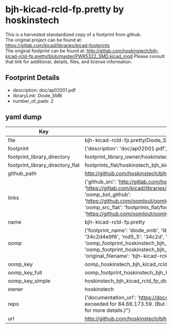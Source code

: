 # bjh-kicad-rcld-fp.pretty by hoskinstech  
This is a harvested standardized copy of a footprint from github.  
The original project can be found at:  
https://gitlab.com/kicad/libraries/kicad-footprints  
The original footprint can be found at:
http://gitlab.com/hoskinstech/bjh-kicad-rcld-fp.pretty/blob/master/PWR5322_SMD.kicad_mod
Please consult that link for additional, details, files, and license information.  
## Footprint Details
* description: doc/ap02001.pdf  
* libraryLink: Diode_SMB  
* number_of_pads: 2  
## yaml dump  
| Key | Value |  
| --- | --- |  
| file | bjh-kicad-rcld-fp.pretty/Diode_SMB.kicad_mod |  
| footprint | {'description': 'doc/ap02001.pdf', 'libraryLink': 'Diode_SMB', 'number_of_pads': 2} |  
| footprint_library_directory | footprint_library_owner/hoskinstech_bjh-kicad-rcld-fp.pretty |  
| footprint_library_directory_flat | footprints_flat/hoskinstech_bjh_kicad_rcld_fp_diode_smb/working |  
| github_path | http://github.com/hoskinstech/bjh-kicad-rcld-fp.pretty/blob/master/Diode_SMB.kicad_mod |  
| links | {'github_src': 'http://gitlab.com/hoskinstech/bjh-kicad-rcld-fp.pretty/blob/master/PWR5322_SMD.kicad_mod', 'github_src_repo': 'https://gitlab.com/kicad/libraries/kicad-footprints', 'oomp_bot': 'footprints/hoskinstech_bjh_kicad_rcld_fp_diode_smb/working', 'oomp_bot_github': 'https://github.com/oomlout/oomlout_oomp_footprint_bot/tree/main/footprints/hoskinstech_bjh_kicad_rcld_fp_diode_smb/working', 'oomp_src_flat': 'footprints_flat/footprints_flat/hoskinstech_bjh_kicad_rcld_fp_diode_smb/working', 'oomp_src_flat_github': 'https://github.com/oomlout/oomlout_oomp_footprint_src/tree/main/footprints_flat/hoskinstech_bjh_kicad_rcld_fp_diode_smb/working'} |  
| name | bjh-kicad-rcld-fp.pretty |  
| oomp | {'footprint_name': 'diode_smb', 'library_name': 'bjh_kicad_rcld_fp', 'md5': '34c2d4e9f6c23023526fa62cee2eb497', 'md5_10': '34c2d4e9f6', 'md5_5': '34c2d', 'md5_6': '34c2d4', 'oomp_key': 'oomp_hoskinstech_bjh_kicad_rcld_fp_diode_smb', 'oomp_key_extra': 'oomp_footprint_hoskinstech_bjh_kicad_rcld_fp_diode_smb', 'oomp_key_full': 'oomp_footprint_hoskinstech_bjh_kicad_rcld_fp_diode_smb_34c2d4', 'oomp_key_simple': 'hoskinstech_bjh_kicad_rcld_fp_diode_smb', 'original_filename': 'bjh-kicad-rcld-fp.pretty/Diode_SMB.kicad_mod', 'owner_name': 'hoskinstech'} |  
| oomp_key | oomp_hoskinstech_bjh_kicad_rcld_fp_diode_smb |  
| oomp_key_full | oomp_footprint_hoskinstech_bjh_kicad_rcld_fp_diode_smb |  
| oomp_key_simple | hoskinstech_bjh_kicad_rcld_fp_diode_smb |  
| owner | hoskinstech |  
| repo | {'documentation_url': 'https://docs.github.com/rest/overview/resources-in-the-rest-api#rate-limiting', 'message': "API rate limit exceeded for 84.66.173.59. (But here's the good news: Authenticated requests get a higher rate limit. Check out the documentation for more details.)"} |  
| url | http://github.com/hoskinstech/bjh-kicad-rcld-fp.pretty |  

